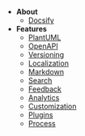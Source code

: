 - **About**
    - [Docsify](/en-us/)
- **Features**
    - [PlantUML](/en-us/plantuml.md)
    - [OpenAPI](/en-us/openapi.md)
    - [Versioning](/en-us/versioning.md)
    - [Localization](/en-us/localization.md)
    - [Markdown](/en-us/markdown.md)
    - [Search](/en-us/search.md)
    - [Feedback](/en-us/feedback.md)
    - [Analytics](/en-us/analytics.md)
    - [Customization](/en-us/customization.md)
    - [Plugins](/en-us/plugins.md)
    - [Process](/en-us/review.md)